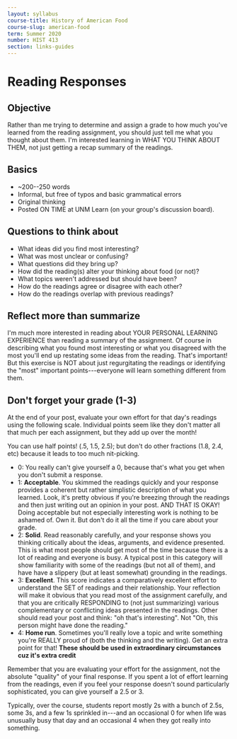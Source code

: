 ```yaml
---
layout: syllabus
course-title: History of American Food
course-slug: american-food
term: Summer 2020
number: HIST 413
section: links-guides
---
```


# Reading Responses

## Objective
Rather than me trying to determine and assign a grade to how much you've learned from the reading assignment, you should just tell me what you thought about them. I'm interested learning in WHAT YOU THINK ABOUT THEM, not just getting a recap summary of the readings.

## Basics
- ~200--250 words
- Informal, but free of typos and basic grammatical errors
- Original thinking
- Posted ON TIME at UNM Learn (on your group's discussion board).

## Questions to think about
- What ideas did you find most interesting?
- What was most unclear or confusing?
- What questions did they bring up?
- How did the reading(s) alter your thinking about food (or not)?
- What topics weren't addressed but should have been?
- How do the readings agree or disagree with each other?
- How do the readings overlap with previous readings?

## Reflect more than summarize
I'm much more interested in reading about YOUR PERSONAL LEARNING EXPERIENCE than reading a summary of the assignment. Of course in describing what you found most interesting or what you disagreed with the most you'll end up restating some ideas from the reading. That's important! But this exercise is NOT about just regurgitating the readings or identifying the "most" important points---everyone will learn something different from them.

## Don't forget your grade (1-3)
At the end of your post, evaluate your own effort for that day's readings using the following scale. Individual points seem like they don't matter all that much per each assignment, but they add up over the month!

You can use half points! (.5, 1.5, 2.5); but don't do other fractions (1.8, 2.4, etc) because it leads to too much nit-picking.

- 0: You really can't give yourself a 0, because that's what you get when you don't submit a response.
- 1: **Acceptable**. You skimmed the readings quickly and your response provides a coherent but rather simplistic description of what you learned. Look, it's pretty obvious if you're breezing through the readings and then just writing out an opinion in your post. AND THAT IS OKAY! Doing acceptable but not especially interesting work is nothing to be ashamed of. Own it. But don't do it all the time if you care about your grade.
- 2: **Solid**. Read reasonably carefully, and your response shows you thinking critically about the ideas, arguments, and evidence presented. This is what most people should get most of the time because there is a lot of reading and everyone is busy. A typical post in this category will show familiarity with some of the readings (but not all of them), and have have a slippery (but at least somewhat) grounding in the readings.
- 3: **Excellent**. This score indicates a comparatively excellent effort to understand the SET of readings and their relationship. Your reflection will make it obvious that you read most of the assignment carefully, and that you are critically RESPONDING to (not just summarizing) various complementary or conflicting ideas presented in the readings. Other should read your post and think: "oh that's interesting". Not "Oh, this person might have done the reading."
- 4: **Home run**. Sometimes you'll really love a topic and write something you're REALLY proud of (both the thinking and the writing). Get an extra point for that! **These should be used in extraordinary circumstances cuz it's extra credit**

Remember that you are evaluating your effort for the assignment, not the absolute "quality" of your final response. If you spent a lot of effort learning from the readings, even if you feel your response doesn't sound particularly sophisticated, you can give yourself a 2.5 or 3.

Typically, over the course, students report mostly 2s with a bunch of 2.5s, some 3s, and a few 1s sprinkled in---and an occasional 0 for when life was unusually busy that day and an occasional 4 when they got really into something.
